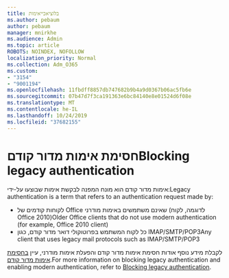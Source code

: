 ```yaml
---
title: בלוציאכייאימות
ms.author: pebaum
author: pebaum
manager: mnirkhe
ms.audience: Admin
ms.topic: article
ROBOTS: NOINDEX, NOFOLLOW
localization_priority: Normal
ms.collection: Adm_O365
ms.custom:
- "3154"
- "9001194"
ms.openlocfilehash: 11fbdff8857db747682b9b4a9d0367b06ac5fb6e
ms.sourcegitcommit: 07b47d7f3ca191363e6bc84140e8e01524d6f08e
ms.translationtype: MT
ms.contentlocale: he-IL
ms.lasthandoff: 10/24/2019
ms.locfileid: "37682155"
---
```

# <a name="blocking-legacy-authentication"></a><span data-ttu-id="5227e-102">חסימת אימות מדור קודם</span><span class="sxs-lookup"><span data-stu-id="5227e-102">Blocking legacy authentication</span></span>

<span data-ttu-id="5227e-103">אימות מדור קודם הוא מונח המפנה לבקשת אימות שבוצעו על-ידי:</span><span class="sxs-lookup"><span data-stu-id="5227e-103">Legacy authentication is a term that refers to an authentication request made by:</span></span>

- <span data-ttu-id="5227e-104">לקוחות קודמים של Office שאינם משתמשים באימות מודרני (לדוגמה, לקוח Office 2010)</span><span class="sxs-lookup"><span data-stu-id="5227e-104">Older Office clients that do not use modern authentication (for example, Office 2010 client)</span></span>
- <span data-ttu-id="5227e-105">כל לקוח המשתמש בפרוטוקולי דואר מדור קודם, כגון IMAP/SMTP/POP3</span><span class="sxs-lookup"><span data-stu-id="5227e-105">Any client that uses legacy mail protocols such as IMAP/SMTP/POP3</span></span>  

<span data-ttu-id="5227e-106">לקבלת מידע נוסף אודות חסימת אימות מדור קודם והפעלת אימות מודרני, עיין [בחסימת אימות מדור קודם](https://docs.microsoft.com/en-us/azure/active-directory/conditional-access/concept-conditional-access-block-legacy-authentication).</span><span class="sxs-lookup"><span data-stu-id="5227e-106">For more information on blocking legacy authentication and enabling modern authentication, refer to [Blocking legacy authentication](https://docs.microsoft.com/en-us/azure/active-directory/conditional-access/concept-conditional-access-block-legacy-authentication).</span></span>